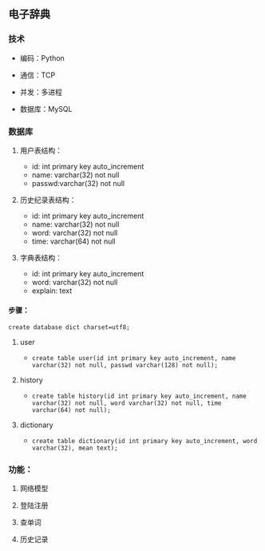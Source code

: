 ## 电子辞典

### 技术

-   编码：Python

-   通信：TCP

-   并发：多进程

-   数据库：MySQL

### 数据库

1.  用户表结构： 

    -   id: int primary key auto_increment
    -   name: varchar(32) not null
    -   passwd:varchar(32) not null

2.  历史纪录表结构：

    -   id: int primary key auto_increment
    -   name: varchar(32) not null
    -   word: varchar(32) not null
    -   time: varchar(64) not null
    
3.  字典表结构：

    -   id: int primary key auto_increment
    -   word: varchar(32) not null
    -   explain: text
    
#### 步骤：

`create database dict charset=utf8;`

1.  user
    
    -   `create table user(id int primary key auto_increment, name varchar(32) not null, passwd varchar(128) not null);`

2.  history

    -   `create table history(id int primary key auto_increment, name varchar(32) not null, word varchar(32) not null, time varchar(64) not null);`
    
    
3.  dictionary
    
    -   `create table dictionary(id int primary key auto_increment, word varchar(32), mean text);`
    
### 功能：

1.  网络模型

2.  登陆注册

3.  查单词

4.  历史记录

